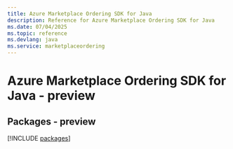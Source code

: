 ```yaml
---
title: Azure Marketplace Ordering SDK for Java
description: Reference for Azure Marketplace Ordering SDK for Java
ms.date: 07/04/2025
ms.topic: reference
ms.devlang: java
ms.service: marketplaceordering
---
```

# Azure Marketplace Ordering SDK for Java - preview
## Packages - preview
[!INCLUDE [packages](marketplace-ordering-index.md)]